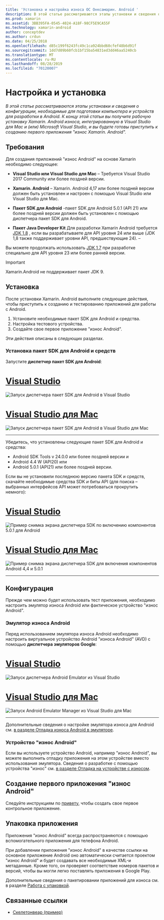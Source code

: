 ```yaml
---
title: 'Установка и настройка износа ОС Онксамарин. Android '
description: В этой статье рассматриваются этапы установки и сведения о конфигурации, необходимые для подготовки компьютера и устройств для разработки в Android. К концу этой статьи вы получите рабочую установку Xamarin. Android износа, интегрированную в Visual Studio для Mac и (или) Microsoft Visual Studio, и вы будете готовы приступить к созданию первого приложения "износ Xamarin. Android".
ms.prod: xamarin
ms.assetid: 3BB395FA-0545-4024-A18F-98CF5E9CA55F
ms.technology: xamarin-android
author: conceptdev
ms.author: crdun
ms.date: 04/25/2018
ms.openlocfilehash: d85c199f6243fc49c1ca924bbd60cfef48b6d91f
ms.sourcegitcommit: 1dd7d09b60fcb1bf15ba54831ed3dd46aa5240cb
ms.translationtype: MT
ms.contentlocale: ru-RU
ms.lasthandoff: 08/28/2019
ms.locfileid: "70120007"
---
```

# <a name="setup-and-installation"></a>Настройка и установка

_В этой статье рассматриваются этапы установки и сведения о конфигурации, необходимые для подготовки компьютера и устройств для разработки в Android. К концу этой статьи вы получите рабочую установку Xamarin. Android износа, интегрированную в Visual Studio для Mac и (или) Microsoft Visual Studio, и вы будете готовы приступить к созданию первого приложения "износ Xamarin. Android"._

## <a name="requirements"></a>Требования

Для создания приложений "износ Android" на основе Xamarin необходимо следующее:

- **Visual Studio или Visual Studio для Mac** &ndash; Требуется Visual Studio 2017 Community или более поздней версии.

- **Xamarin. Android** &ndash; Xamarin. Android 4,17 или более поздней версии должен быть установлен и настроен с помощью Visual Studio или Visual Studio для Mac.

- **Пакет SDK для Android** -пакет SDK для Android 5.0.1 (API 21) или более поздней версии должен быть установлен с помощью диспетчера пакет SDK для Android.

- **Пакет Java Developer Kit** Для разработки Xamarin Android требуется [JDK 1,8](https://www.oracle.com/technetwork/java/javase/downloads/jdk8-downloads-2133151.html) , если вы разрабатываете для API уровня 24 или выше (JDK 1,8 также поддерживает уровни API, предшествующие 24). &ndash;

Вы можете продолжать использовать [JDK 1,7](https://www.oracle.com/technetwork/java/javase/downloads/jdk7-downloads-1880260.html) при разработке специально для API уровня 23 или более ранней версии.

> [!IMPORTANT]
> Xamarin.Android не поддерживает пакет JDK 9.

## <a name="installation"></a>Установка

После установки Xamarin. Android выполните следующие действия, чтобы приступить к созданию и тестированию приложений для работы с Android. 

1. Установите необходимые пакет SDK для Android и средства.
2. Настройка тестового устройства.
3. Создайте свое первое приложение "износ Android".

Эти действия описаны в следующих разделах.


### <a name="install-android-sdk-and-tools"></a>Установка пакет SDK для Android и средств 

Запустите **диспетчер пакет SDK для Android**: 

# <a name="visual-studiotabwindows"></a>[Visual Studio](#tab/windows)

![Запуск диспетчера пакет SDK для Android в Visual Studio](installation-images/vs/sdk-menu.png)

# <a name="visual-studio-for-mactabmacos"></a>[Visual Studio для Mac](#tab/macos)

![Запуск диспетчера пакет SDK для Android в Visual Studio для Mac](installation-images/xs/sdk-menu.png)

-----


Убедитесь, что установлены следующие пакет SDK для Android и средства:

- Android SDK Tools v 24.0.0 или более поздней версии и
- Android 4.4 W (API20) или
- Android 5.0.1 (API21) или более поздней версии.

Если вы не установили последнюю версию пакета SDK и средств, скачайте необходимые средства SDK *и* биты API (для поиска &ndash; выбранных интерфейсов API может потребоваться прокрутить немного): 

# <a name="visual-studiotabwindows"></a>[Visual Studio](#tab/windows)

![Пример снимка экрана диспетчера SDK по включению компонентов 5.0.1 для Android](installation-images/vs/sdk-select.png)

# <a name="visual-studio-for-mactabmacos"></a>[Visual Studio для Mac](#tab/macos)

![Пример снимка экрана диспетчера SDK для включения компонентов Android 4,4 и 5.0.1](installation-images/xs/sdk-select.png)

-----


## <a name="configuration"></a>Конфигурация

Прежде чем можно будет использовать тест приложения, необходимо настроить эмулятор износа Android или фактическое устройство "износ Android". 


### <a name="android-wear-emulator"></a>Эмулятор износа Android

Перед использованием эмулятора износа Android необходимо настроить виртуальное устройство Android "износа Android" (AVD) с помощью **диспетчера эмуляторов Google**:

# <a name="visual-studiotabwindows"></a>[Visual Studio](#tab/windows)

![Запуск диспетчера Android Emulator из Visual Studio](installation-images/vs/emulator-menu.png)

# <a name="visual-studio-for-mactabmacos"></a>[Visual Studio для Mac](#tab/macos)

![Запуск Android Emulator Manager из Visual Studio для Mac](installation-images/xs/emulator-menu.png)

-----

Дополнительные сведения о настройке эмулятора износа для Android см. [в разделе Отладка износа Android в эмуляторе](~/android/wear/deploy-test/debug-on-emulator.md).


### <a name="android-wear-device"></a>Устройство "износ Android"

Если вы используете устройство Android, например "износ Android", вы можете выполнить отладку приложения на этом устройстве вместо использования эмулятора. Сведения о разработке с помощью устройства "износ" см. [в разделе Отладка на устройстве с износом](~/android/wear/deploy-test/debug-on-device.md).


## <a name="create-your-first-android-wear-app"></a>Создание первого приложения "износ Android"

Следуйте инструкциям по [привету,](~/android/wear/get-started/hello-wear.md) чтобы создать свое первое контрольное приложение.


## <a name="packaging-your-app"></a>Упаковка приложения

Приложения "износ Android" всегда распространяются с помощью вспомогательного приложения для телефона Android. 

При добавлении приложения "износ Android" в качестве ссылки на основное приложение Android оно автоматически считается проектом "износ Android" и будет создавать все необходимые XML-и метаданные. Кроме того, он проверяет соответствие номеров пакетов и версий, чтобы вы могли легко поставлять приложения в Google Play. 

Дополнительные сведения о пакетировании приложений для износа см. в разделе [Работа с упаковкой](~/android/wear/deploy-test/packaging.md).


## <a name="related-links"></a>Связанные ссылки

- [Скелетонвеар (пример)](https://docs.microsoft.com/samples/xamarin/monodroid-samples/wear-skeletonwear)
